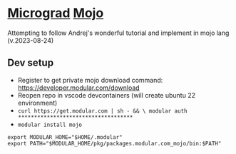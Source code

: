 # [Micrograd](https://youtu.be/VMj-3S1tku0?si=EpDtCDZ-rv9ClTwC) [Mojo](https://docs.modular.com/mojo/)

Attempting to follow Andrej's wonderful tutorial and implement in mojo lang (v.2023-08-24)

## Dev setup
- Register to get private mojo download command: https://developer.modular.com/download
- Reopen repo in vscode devcontainers (will create ubuntu 22 environment)
- `curl https://get.modular.com | sh - && \
modular auth ************************************`
- `modular install mojo`
```shell
export MODULAR_HOME="$HOME/.modular"
export PATH="$MODULAR_HOME/pkg/packages.modular.com_mojo/bin:$PATH"
```
